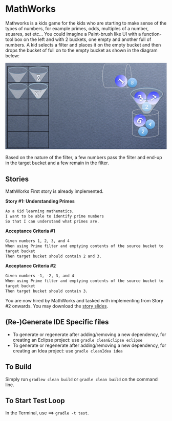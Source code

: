 # MathWorks
Mathworks is a kids game for the kids who are starting to make sense of the types of numbers, for example primes, odds, multiples of a number, squares, set etc...  You could imagine a Paint-brush like UI with a function-tool box on the left and with 2 buckets, one empty and another full of numbers.  A kid selects a filter and places it on the empty bucket and then drops the bucket of full on to the empty bucket as shown in the diagram below:

![mathworks-ui.jpg](stories/mathworks-ui.jpg)

Based on the nature of the filter, a few numbers pass the filter and end-up in the target bucket and a few remain in the filter.

## Stories
MathWorks First story is already implemented. 

**Story #1: Understanding Primes**

```
As a Kid learning mathematics,
I want to be able to identify prime numbers
So that I can understand what primes are.
```

**Acceptance Criteria #1**

```
Given numbers 1, 2, 3, and 4
When using Prime filter and emptying contents of the source bucket to target bucket
Then target bucket should contain 2 and 3.

```
**Acceptance Criteria #2**

```
Given numbers -1, -2, 3, and 4
When using Prime filter and emptying contents of the source bucket to target bucket
Then target bucket should contain 3.
```

You are now hired by MathWorks and tasked with implementing from Story #2 onwards.  You may download the [story slides](stories/mathworks-kids-game.pdf). 

## (Re-)Generate IDE Specific files
* To generate or regenerate after adding/removing a new dependency, for creating an Eclipse project: use ```gradle cleanEclipse eclipse```
* To generate or regenerate after adding/removing a new dependency, for creating an Idea project: use ```gradle cleanIdea idea```

## To Build 
Simply run ```gradlew clean build``` or ```gradle clean build``` on the command line.

## To Start Test Loop 
In the Terminal, use ==> ```gradle -t test```.  
    
